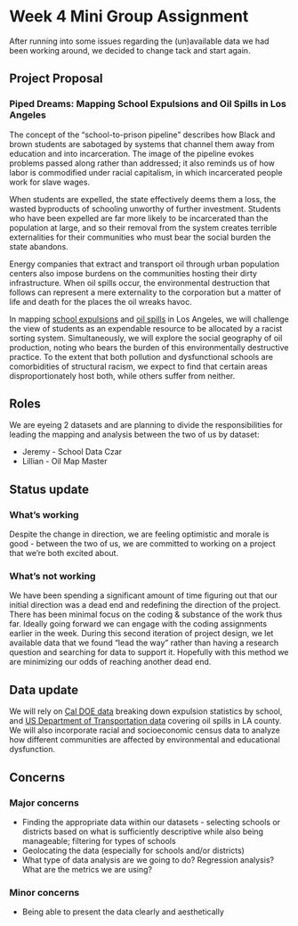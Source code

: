 # Week 4 Mini Group Assignment

After running into some issues regarding the (un)available data we had been working around, we decided to change tack and start again.

## Project Proposal

### Piped Dreams: Mapping School Expulsions and Oil Spills in Los Angeles
The concept of the “school-to-prison pipeline” describes how Black and brown students are sabotaged by systems that channel them away from education and into incarceration.  The image of the pipeline evokes problems passed along rather than addressed; it also reminds us of how labor is commodified under racial capitalism, in which incarcerated people work for slave wages.

When students are expelled, the state effectively deems them a loss, the wasted byproducts of schooling unworthy of further investment.  Students who have been expelled are far more likely to be incarcerated than the population at large, and so their removal from the system creates terrible externalities for their communities who must bear the social burden the state abandons.

Energy companies that extract and transport oil through urban population centers also impose burdens on the communities hosting their dirty infrastructure.  When oil spills occur, the environmental destruction that follows can represent a mere externality to the corporation but a matter of life and death for the places the oil wreaks havoc.

In mapping [school expulsions](https://www.cde.ca.gov/ds/ad/filesed.asp) and [oil spills](https://www.phmsa.dot.gov/data-and-statistics/pipeline/distribution-transmission-gathering-lng-and-liquid-accident-and-incident-data) in Los Angeles, we will challenge the view of students as an expendable resource to be allocated by a racist sorting system.  Simultaneously, we will explore the social geography of oil production, noting who bears the burden of this environmentally destructive practice.  To the extent that both pollution and dysfunctional schools are comorbidities of structural racism, we expect to find that certain areas disproportionately host both, while others suffer from neither.

## Roles
We are eyeing 2 datasets and are planning to divide the responsibilities for leading the mapping and analysis between the two of us by dataset:
* Jeremy - School Data Czar
* Lillian - Oil Map Master

## Status update
### What’s working
Despite the change in direction, we are feeling optimistic and morale is good - between the two of us, we are committed to working on a project that we’re both excited about. 
### What’s not working
We have been spending a significant amount of time figuring out that our initial direction was a dead end and redefining the direction of the project. There has been minimal focus on the coding & substance of the work thus far. Ideally going forward we can engage with the coding assignments earlier in the week. During this second iteration of project design, we let available data that we found “lead the way” rather than having a research question and searching for data to support it. Hopefully with this method we are minimizing our odds of reaching another dead end.

## Data update
We will rely on [Cal DOE data](https://www.cde.ca.gov/ds/ad/filesed.asp) breaking down expulsion statistics by school, and [US Department of Transportation data](https://www.phmsa.dot.gov/data-and-statistics/pipeline/distribution-transmission-gathering-lng-and-liquid-accident-and-incident-data) covering oil spills in LA county.
We will also incorporate racial and socioeconomic  census data to analyze how different communities are affected by environmental and educational dysfunction.

## Concerns 
### Major concerns
* Finding the appropriate data within our datasets - selecting schools or districts based on what is sufficiently descriptive while also being manageable; filtering for types of schools
* Geolocating the data (especially for schools and/or districts)
* What type of data analysis are we going to do? Regression analysis? What are the metrics we are using?

### Minor concerns
* Being able to present the data clearly and aesthetically
